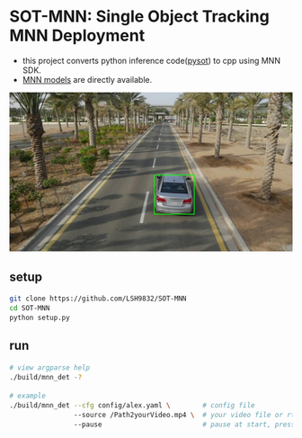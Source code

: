 # SOT-MNN: Single Object Tracking MNN Deployment

- this project converts python inference code([pysot](https://github.com/STVIR/pysot)) to cpp using MNN SDK.
- [MNN models](https://github.com/LSH9832/SOT-MNN/releases/download/v0.0.1/weights.zip) are directly available.

![](assets/demo.jpg)

## setup

```sh
git clone https://github.com/LSH9832/SOT-MNN
cd SOT-MNN
python setup.py
```

## run

```sh
# view argparse help
./build/mnn_det -?

# example
./build/mnn_det --cfg config/alex.yaml \        # config file
                --source /Path2yourVideo.mp4 \  # your video file or rtmp/rtsp stream or camera device such as /dev/video0
                --pause                         # pause at start, press space key to start
```